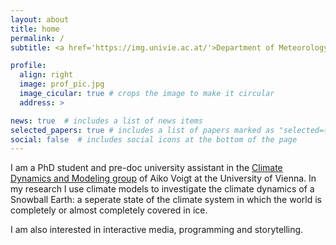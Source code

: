 ```yaml
---
layout: about
title: home
permalink: /
subtitle: <a href='https://img.univie.ac.at/'>Department of Meteorology and Geophysics</a>, Universtity of Vienna.

profile:
  align: right
  image: prof_pic.jpg
  image_cicular: true # crops the image to make it circular
  address: >

news: true  # includes a list of news items
selected_papers: true # includes a list of papers marked as "selected={true}"
social: false  # includes social icons at the bottom of the page
---
```


I am a PhD student and pre-doc university assistant in the [Climate Dynamics and Modeling group](https://img.univie.ac.at/forschung/dynamik-und-modellierung-des-klimasystems) of Aiko Voigt at the University of Vienna. In my research I use climate models to investigate the climate dynamics of a Snowball Earth: a seperate state of the climate system in which the world is completely or almost completely covered in ice. 

I am also interested in interactive media, programming and storytelling.
